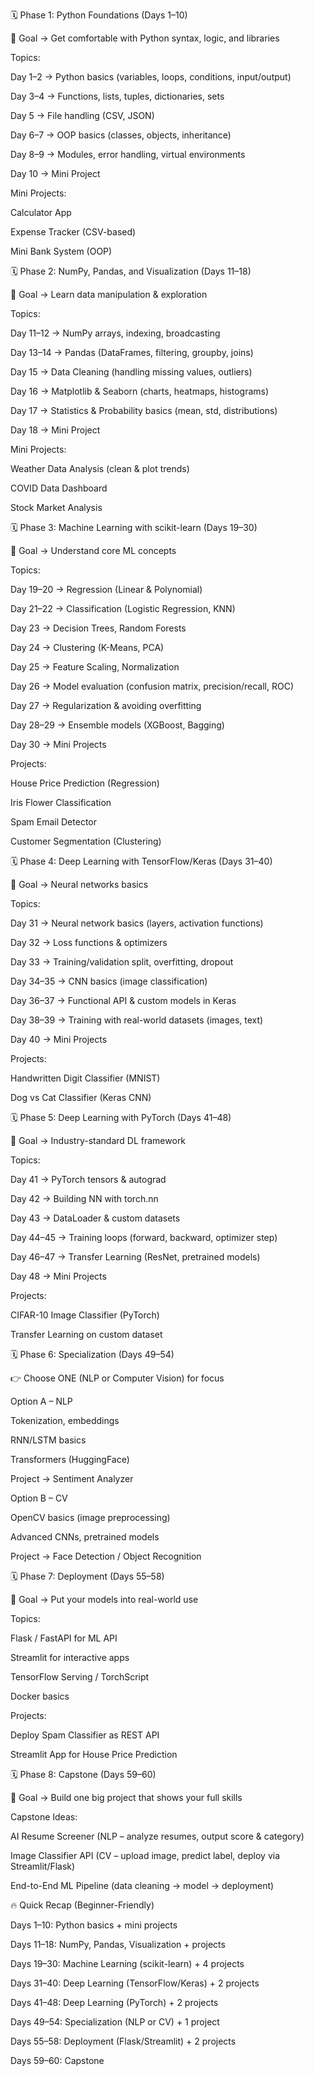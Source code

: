 🗓️ Phase 1: Python Foundations (Days 1–10)

🔹 Goal → Get comfortable with Python syntax, logic, and libraries

Topics:

Day 1–2 → Python basics (variables, loops, conditions, input/output)

Day 3–4 → Functions, lists, tuples, dictionaries, sets

Day 5 → File handling (CSV, JSON)

Day 6–7 → OOP basics (classes, objects, inheritance)

Day 8–9 → Modules, error handling, virtual environments

Day 10 → Mini Project

Mini Projects:

Calculator App

Expense Tracker (CSV-based)

Mini Bank System (OOP)

🗓️ Phase 2: NumPy, Pandas, and Visualization (Days 11–18)

🔹 Goal → Learn data manipulation & exploration

Topics:

Day 11–12 → NumPy arrays, indexing, broadcasting

Day 13–14 → Pandas (DataFrames, filtering, groupby, joins)

Day 15 → Data Cleaning (handling missing values, outliers)

Day 16 → Matplotlib & Seaborn (charts, heatmaps, histograms)

Day 17 → Statistics & Probability basics (mean, std, distributions)

Day 18 → Mini Project

Mini Projects:

Weather Data Analysis (clean & plot trends)

COVID Data Dashboard

Stock Market Analysis

🗓️ Phase 3: Machine Learning with scikit-learn (Days 19–30)

🔹 Goal → Understand core ML concepts

Topics:

Day 19–20 → Regression (Linear & Polynomial)

Day 21–22 → Classification (Logistic Regression, KNN)

Day 23 → Decision Trees, Random Forests

Day 24 → Clustering (K-Means, PCA)

Day 25 → Feature Scaling, Normalization

Day 26 → Model evaluation (confusion matrix, precision/recall, ROC)

Day 27 → Regularization & avoiding overfitting

Day 28–29 → Ensemble models (XGBoost, Bagging)

Day 30 → Mini Projects

Projects:

House Price Prediction (Regression)

Iris Flower Classification

Spam Email Detector

Customer Segmentation (Clustering)

🗓️ Phase 4: Deep Learning with TensorFlow/Keras (Days 31–40)

🔹 Goal → Neural networks basics

Topics:

Day 31 → Neural network basics (layers, activation functions)

Day 32 → Loss functions & optimizers

Day 33 → Training/validation split, overfitting, dropout

Day 34–35 → CNN basics (image classification)

Day 36–37 → Functional API & custom models in Keras

Day 38–39 → Training with real-world datasets (images, text)

Day 40 → Mini Projects

Projects:

Handwritten Digit Classifier (MNIST)

Dog vs Cat Classifier (Keras CNN)

🗓️ Phase 5: Deep Learning with PyTorch (Days 41–48)

🔹 Goal → Industry-standard DL framework

Topics:

Day 41 → PyTorch tensors & autograd

Day 42 → Building NN with torch.nn

Day 43 → DataLoader & custom datasets

Day 44–45 → Training loops (forward, backward, optimizer step)

Day 46–47 → Transfer Learning (ResNet, pretrained models)

Day 48 → Mini Projects

Projects:

CIFAR-10 Image Classifier (PyTorch)

Transfer Learning on custom dataset

🗓️ Phase 6: Specialization (Days 49–54)

👉 Choose ONE (NLP or Computer Vision) for focus

Option A – NLP

Tokenization, embeddings

RNN/LSTM basics

Transformers (HuggingFace)

Project → Sentiment Analyzer

Option B – CV

OpenCV basics (image preprocessing)

Advanced CNNs, pretrained models

Project → Face Detection / Object Recognition

🗓️ Phase 7: Deployment (Days 55–58)

🔹 Goal → Put your models into real-world use

Topics:

Flask / FastAPI for ML API

Streamlit for interactive apps

TensorFlow Serving / TorchScript

Docker basics

Projects:

Deploy Spam Classifier as REST API

Streamlit App for House Price Prediction

🗓️ Phase 8: Capstone (Days 59–60)

🔹 Goal → Build one big project that shows your full skills

Capstone Ideas:

AI Resume Screener (NLP – analyze resumes, output score & category)

Image Classifier API (CV – upload image, predict label, deploy via Streamlit/Flask)

End-to-End ML Pipeline (data cleaning → model → deployment)

🔥 Quick Recap (Beginner-Friendly)

Days 1–10: Python basics + mini projects

Days 11–18: NumPy, Pandas, Visualization + projects

Days 19–30: Machine Learning (scikit-learn) + 4 projects

Days 31–40: Deep Learning (TensorFlow/Keras) + 2 projects

Days 41–48: Deep Learning (PyTorch) + 2 projects

Days 49–54: Specialization (NLP or CV) + 1 project

Days 55–58: Deployment (Flask/Streamlit) + 2 projects

Days 59–60: Capstone
